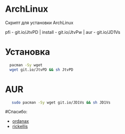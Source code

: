 # ArchLinux

Скрипт для установки ArchLinux

pfi - git.io/JtvPD |
install - git.io/JtvPw |
aur - git.io/JD1Vs

# Установка
 ```bash
   pacman -Sy wget
   wget git.io/JtvPD && sh JtvPD
   ```
# AUR
```bash
   sudo pacman -Sy wget git.io/JD1Vs && sh JD1Vs
   ```
#Спасибо:
* [ordanax](https://github.com/ordanax)
* [rickellis](https://github.com/rickellis)
